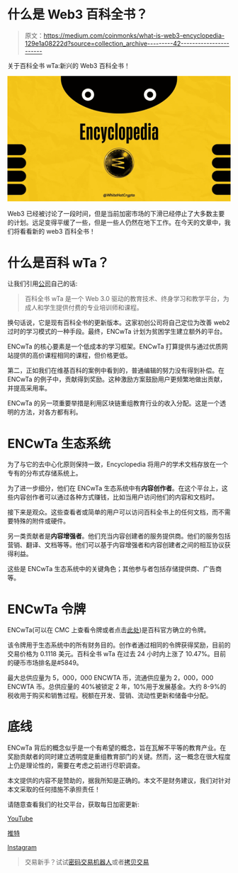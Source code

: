 # 什么是 Web3 百科全书？

> 原文：<https://medium.com/coinmonks/what-is-web3-encyclopedia-129e1a08222d?source=collection_archive---------42----------------------->

关于百科全书 wTa:新兴的 Web3 百科全书！

![](img/84e5a7cf92c60257c892882868b522bd.png)

Web3 已经被讨论了一段时间，但是当前加密市场的下滑已经停止了大多数主要的计划。远足变得平缓了一些，但是一些人仍然在地下工作。在今天的文章中，我们将看看新的 web3 百科全书！

# **什么是百科 wTa？**

让我们引用[公司](https://encyclopedia.ws/)自己的话:

> 百科全书 wTa 是一个 Web 3.0 驱动的教育技术、终身学习和教学平台，为成人和学生提供付费的专业培训师和课程。

换句话说，它是现有百科全书的更新版本。这家初创公司将自己定位为改善 web2 过时的学习模式的一种手段。最终，ENCwTa 计划为贫困学生建立额外的平台。

ENCwTa 的核心要素是一个低成本的学习框架。ENCwTa 打算提供与通过优质网站提供的高价课程相同的课程，但价格更低。

第二，正如我们在维基百科的案例中看到的，普通编辑的努力没有得到补偿。在 ENCwTa 的例子中，贡献得到奖励。这种激励方案鼓励用户更频繁地做出贡献，并提高采用率。

ENCwTa 的另一项重要举措是利用区块链重组教育行业的收入分配。这是一个透明的方法，对各方都有利。

# ENCwTa 生态系统

为了与它的去中心化原则保持一致，Encyclopedia 将用户的学术文档存放在一个专有的分布式存储系统上。

为了进一步细分，他们在 ENCwTa 生态系统中有**内容创作者**。在这个平台上，这些内容创作者可以通过各种方式赚钱，比如当用户访问他们的内容和文档时。

接下来是观众。这些查看者或简单的用户可以访问百科全书上的任何文档，而不需要特殊的附件或硬件。

另一类贡献者是**内容增强者**。他们充当内容创建者的服务提供商。他们的服务包括营销、翻译、文档等等。他们可以基于内容增强者和内容创建者之间的相互协议获得利益。

这些是 ENCwTa 生态系统中的关键角色；其他参与者包括存储提供商、广告商等。

# ENCwTa 令牌

ENCwTa(可以在 CMC 上查看令牌或者点击[此处](https://coinmarketcap.com/currencies/encyclopedia-wta/))是百科官方确立的令牌。

该令牌用于生态系统中的所有财务目的。创作者通过相同的令牌获得奖励，目前的交易价格为 0.1118 美元。百科全书 wTa 在过去 24 小时内上涨了 10.47%。目前的硬币市场排名是#5849。

最大总供应量为 5，000，000 ENCWTA 币，流通供应量为 2，000，000 ENCWTA 币。总供应量的 40%被锁定 2 年，10%用于发展基金。大约 8-9%的税收用于购买和销售过程。税额在开发、营销、流动性更新和储备中分配。

# **底线**

ENCwTa 背后的概念似乎是一个有希望的概念，旨在瓦解不平等的教育产业。在奖励贡献者的同时建立透明度是重组教育部门的关键。然而，这一概念在很大程度上仍是理论性的，需要在考虑之前进行尽职调查。

本文提供的内容不是赞助的，据我所知是正确的。本文不是财务建议，我们对针对本文采取的任何措施不承担责任！

请随意查看我们的社交平台，获取每日加密更新:

[YouTube](https://www.youtube.com/channel/UCjfinzatswbVaRd89zn5kJQ/featured)

[推特](https://twitter.com/whitehatcrypto)

[Instagram](https://instagram.com/white.hatcrypto?igshid=YmMyMTA2M2Y=)

> 交易新手？试试[密码交易机器人](/coinmonks/crypto-trading-bot-c2ffce8acb2a)或者[拷贝交易](/coinmonks/top-10-crypto-copy-trading-platforms-for-beginners-d0c37c7d698c)